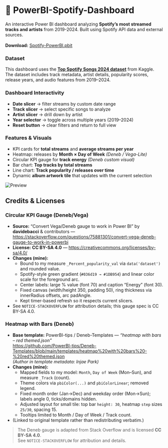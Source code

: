 # 🎵 PowerBI-Spotify-Dashboard

An interactive Power BI dashboard analyzing **Spotify’s most streamed tracks and artists** from 2019-2024. Built using Spotify API data and external sources. \
\
**Download:** [Spotify-PowerBI.pbit](Spotify-PowerBI.pbit?raw=1)

### Dataset
This dashboard uses the **[Top Spotify Songs 2024 dataset](https://www.kaggle.com/code/nelgiriyewithana/an-introduction-to-top-spotify-songs-2024)** from Kaggle.  
The dataset includes track metadata, artist details, popularity scores, release years, and audio features from 2019–2024.  


### Dashboard Interactivity
- **Date slicer** → filter streams by custom date range  
- **Track slicer** → select specific songs to analyze  
- **Artist slicer** → drill down by artist  
- **Year selector** → toggle across multiple years (2019–2024)  
- **Reset button** → clear filters and return to full view  

### Features & Visuals
- KPI cards for **total streams** and **average streams per year**  
- Heatmap: releases by **Month × Day of Week** *(Deneb / Vega-Lite)*  
- Circular KPI gauge for **track energy** *(Deneb custom visual)*  
- Bar chart: **Top tracks by total streams**  
- Line chart: **Track popularity / releases over time**  
- Dynamic **album artwork tile** that updates with the current selection  

![Preview](images/screenshot.png)


## Credits & Licenses

### Circular KPI Gauge (Deneb/Vega)
- **Source:** “Convert Vega/Deneb gauge to work in Power BI” by **davidebacci** & contributors — https://stackoverflow.com/questions/75881301/convert-vega-deneb-gauge-to-work-in-powerbi  
- **License:** **CC BY-SA 4.0** — https://creativecommons.org/licenses/by-sa/4.0/  
- **Changes (mine):**
  - Bound to my measure `_Percent_popularity_val` via `data('dataset')` and rounded value.
  - Spotify-style green gradient (`#036d19 → #1DB954`) and linear color scale for the foreground arc.
  - Center labels: large % value (font 70) and caption “Energy” (font 30).
  - Fixed canvas (width/height 350, padding 50), ring thickness via innerRadius offsets, arc padAngle.
  - Kept timer-based refresh so it respects current slicers.
- See `NOTICE-STACKOVERFLOW` for attribution details; this gauge spec is CC BY-SA 4.0.

### Heatmap with Bars (Deneb)
- **Base template:** PowerBI-tips / Deneb-Templates — *“heatmap with bars – red themed.json”*  
  https://github.com/PowerBI-tips/Deneb-Templates/blob/main/templates/heatmap%20with%20bars%20-%20red%20themed.json  
  *(Author in template metadata: Injae Park)*
- **Changes (mine):**
  - Mapped fields to my model: `Month`, `Day of Week` (Mon–Sun), and measure `_Track` (count).
  - Theme colors via `pbiColor(...)` and `pbiColorLinear`; removed legend.
  - Fixed month order (Jan→Dec) and weekday order (Mon→Sun); labels angle 0, ticks/domains hidden.
  - Adjusted layout for small tile: top bar `height: 30`, heatmap `step` sizes `25/30`, spacing 15.
  - Tooltips limited to Month / Day of Week / Track count.
- (Linked to original template rather than redistributing verbatim.)

> The Deneb gauge is adapted from Stack Overflow and is licensed **CC BY-SA 4.0**.  
> See `NOTICE-STACKOVERFLOW` for attribution and details.
